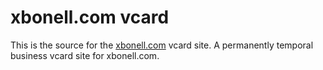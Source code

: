 # xbonell.com vcard

This is the source for the [xbonell.com](http://xbonell.com) vcard site. A permanently temporal business vcard site for xbonell.com.
